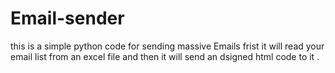 # Email-sender
this is a simple python code for sending massive Emails
frist it will read your email list from an excel file and then it will send an dsigned html code to it .

